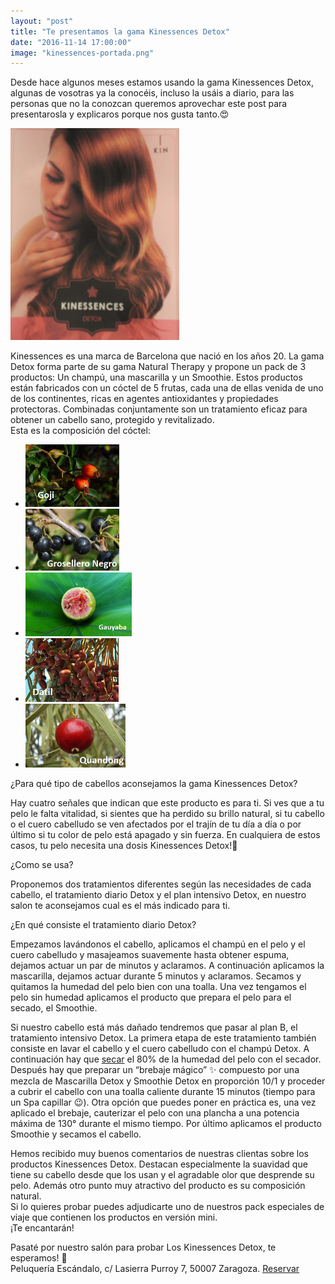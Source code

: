 ```yaml
---
layout: "post"
title: "Te presentamos la gama Kinessences Detox"
date: "2016-11-14 17:00:00"
image: "kinessences-portada.png"
---
```


 <article class="container mod-row">
  <div class="container-item-text-left">
   <p>
   Desde hace algunos meses estamos usando la gama Kinessences Detox, algunas de vosotras ya la conocéis, incluso la usáis a diario, para las personas que no la conozcan queremos aprovechar este post para presentarosla y explicaros porque nos gusta tanto.&#128525;
   </p>
   </div>
   <div>
      <img src="img/kinessences.jpeg" width="270" height="auto" alt="productos Kinessences en Escandalo Zaragoza">
   </div>
   <p>
   Kinessences es una marca de Barcelona que nació en los años 20. La gama Detox forma parte de su gama Natural Therapy y propone un pack de 3 productos: Un champú, una mascarilla y un Smoothie.
   Estos productos están fabricados con un cóctel de 5 frutas, cada una de ellas venida de uno de los continentes, ricas en agentes antioxidantes y propiedades protectoras. Combinadas conjuntamente son un tratamiento eficaz para obtener un cabello sano, protegido y revitalizado.<br>
   Esta es la composición del cóctel:
  </p>
   <ul class="container mod-row">
     <li><img src="img/Goji.png" width="150" height="auto" alt="kinessences Detox en peluqueria Escandalo"></li>
     <li><img src="img/groselleronegro.png" width="150" height="auto" alt="kinessences Detox en peluqueria Escandalo"></li>
     <li><img src="img/Guayaba.png" width="170" height="auto" alt="kinessences Detox en peluqueria Escandalo"></li>
     <li><img src="img/Datil.png" width="149" height="auto" alt="kinessences Detox en peluqueria Escandalo"></li>
     <li><img src="img/quandong.png" width="160" height="auto" alt="kinessences Detox en peluqueria Escandalo"></li>
   </ul>
   <p>
   ¿Para qué tipo de cabellos aconsejamos la gama Kinessences Detox?
   </p>
   <p>
   Hay cuatro señales que indican que este producto es para ti.
   Si ves que a tu pelo le falta vitalidad, si sientes que ha perdido su brillo natural, si tu cabello  o el cuero cabelludo se ven afectados por el trajín de tu día a día o por último si tu color de pelo está apagado y sin fuerza.
   En cualquiera de estos casos, tu pelo necesita una dosis Kinessences Detox!💪
   </p>
   <p>
    ¿Como se usa?
    </p>
    <p>
    Proponemos dos tratamientos diferentes según las necesidades de cada cabello, el tratamiento diario Detox y el plan intensivo Detox, en nuestro salon te aconsejamos cual es el más indicado para ti.
    </p>
    <p>
    ¿En qué consiste el tratamiento diario Detox?
    </p>
    <p>
    Empezamos lavándonos el cabello, aplicamos el champú en el pelo y el cuero cabelludo y masajeamos suavemente hasta obtener espuma, dejamos actuar un par de minutos y aclaramos. A continuación aplicamos la mascarilla, dejamos actuar durante 5 minutos y aclaramos. Secamos y quitamos la humedad del pelo bien con una toalla. Una vez tengamos el pelo sin humedad aplicamos el producto que prepara el pelo para el secado, el Smoothie.
    </p>
    <p>
    Si nuestro cabello está más dañado tendremos que pasar al plan B, el tratamiento intensivo Detox. La primera etapa de este tratamiento también consiste en lavar el cabello y el cuero cabelludo con el champú Detox. A continuación hay que <a class="link" href="http://www.peluqueriaescandalozaragoza.es/Errores-que-puedes-estar">secar</a> el 80% de la humedad del pelo con el secador. Después hay que preparar un “brebaje mágico” ✨ compuesto por una mezcla de Mascarilla Detox y Smoothie Detox en proporción 10/1 y proceder a cubrir el cabello con una toalla caliente durante 15 minutos (tiempo para un Spa capillar &#128521;).  Otra opción que puedes poner en práctica es, una vez aplicado el brebaje, cauterizar el pelo con una plancha a una potencia máxima de 130° durante el mismo tiempo.
    Por último aplicamos el producto Smoothie y secamos el cabello.
    </p>
    <p>
    Hemos recibido muy buenos comentarios de nuestras clientas sobre los productos Kinessences Detox. Destacan especialmente la suavidad que tiene su cabello desde que los usan y el agradable olor que desprende su pelo. Además otro punto muy atractivo del producto es su composición natural.<br>
    Si lo quieres probar puedes adjudicarte uno de nuestros pack especiales de viaje que contienen los productos en versión mini.<br> ¡Te encantarán!
    </p>
    <p>
    Pasaté por nuestro salón para probar Los Kinessences Detox, te esperamos! 🙋 <br>
    Peluquería Escándalo, c/ Lasierra Purroy 7, 50007 Zaragoza.
    <a class="button" href="{{ site.url }}/formulario">Reservar</a>
    </p>
 </article>
